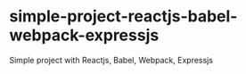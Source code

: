 # simple-project-reactjs-babel-webpack-expressjs
Simple project with Reactjs, Babel, Webpack, Expressjs
